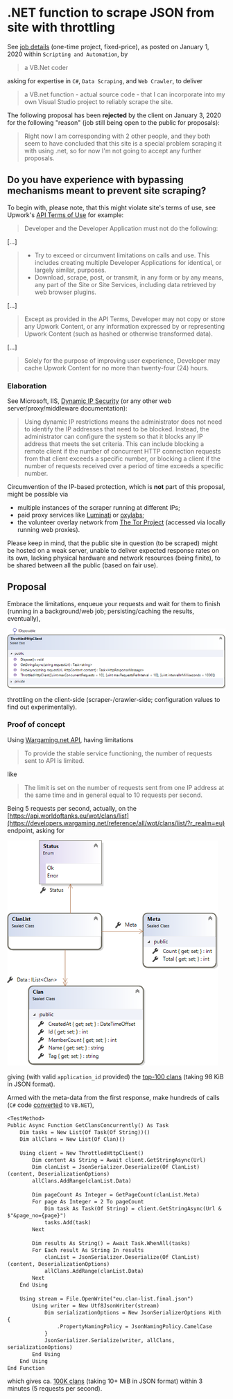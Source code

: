 # .NET function to scrape JSON from site with throttling

See [job details](docs/job-details.pdf) (one-time project, fixed-price), as posted on January 1, 2020 within `Scripting and Automation`, by

> a VB.Net coder

asking for expertise in `C#`, `Data Scraping`, and `Web Crawler`, to deliver 

> a VB.net function - actual source code - that I can incorporate into my own Visual Studio project to reliably scrape the site.

The following proposal has been **rejected** by the client on January 3, 2020 for the following "reason" (job still being open to the public for proposals):

> Right now I am corresponding with 2 other people, and they both seem to have concluded that this site is a special problem scraping it with using .net, so for now I'm not going to accept any further proposals.

## Do you have experience with bypassing mechanisms meant to prevent site scraping? 

To begin with, please note, that this might violate site's terms of use, see Upwork's [API Terms of Use](https://www.upwork.com/legal#api) for example:

> Developer and the Developer Application must not do the following:

[…]

> - Try to exceed or circumvent limitations on calls and use. This includes creating multiple Developer Applications for identical, or largely similar, purposes.
> - Download, scrape, post, or transmit, in any form or by any means, any part of the Site or Site Services, including data retrieved by web browser plugins.

[…]

> Except as provided in the API Terms, Developer may not copy or store any Upwork Content, or any information expressed by or representing Upwork Content (such as hashed or otherwise transformed data).

[…]

> Solely for the purpose of improving user experience, Developer may cache Upwork Content for no more than twenty-four (24) hours.

### Elaboration

See Microsoft, IIS, [Dynamic IP Security](https://docs.microsoft.com/en-us/iis/configuration/system.webserver/security/dynamicipsecurity/) (or any other web server/proxy/middleware documentation):

> Using dynamic IP restrictions means the administrator does not need to identify the IP addresses that need to be blocked. Instead, the administrator can configure the system so that it blocks any IP address that meets the set criteria. This can include blocking a remote client if the number of concurrent HTTP connection requests from that client exceeds a specific number, or blocking a client if the number of requests received over a period of time exceeds a specific number.

Circumvention of the IP-based protection, which is **not** part of this proposal, might be possible via 

- multiple instances of the scraper running at different IPs;
- paid proxy services like [Luminati](https://luminati.io/) or [oxylabs](https://oxylabs.io/);
- the volunteer overlay network from [The Tor Project](https://www.torproject.org/) (accessed via locally running web proxies).

Please keep in mind, that the public site in question (to be scraped) might be hosted on a weak server, unable to deliver expected response rates on its own, lacking physical hardware and network resources (being finite), to be shared between all the public (based on fair use).

## Proposal

Embrace the limitations, enqueue your requests and wait for them to finish (running in a background/web job; persisting/caching the results, eventually),

![Service](docs/service.png)

throttling on the client-side (scraper-/crawler-side; configuration values to find out experimentally).

### Proof of concept

Using [Wargaming.net API](https://developers.wargaming.net/documentation/guide/principles/), having limitations

> To provide the stable service functioning, the number of requests sent to API is limited.

like

> The limit is set on the number of requests sent from one IP address at the same time and in general equal to 10 requests per second.

Being 5 requests per second, actually, on the [https://api.worldoftanks.eu/wot/clans/list](https://developers.wargaming.net/reference/all/wot/clans/list/?r_realm=eu) endpoint, asking for

![Data model](docs/models.png)

giving (with valid `application_id` provided) the [top-100 clans](docs/eu.clan-list.first-page.raw.json) (taking 98 KiB in JSON format).

Armed with the meta-data from the first response, make hundreds of calls (`C#` code [converted](http://converter.telerik.com/) to `VB.NET`),

```vb.net
<TestMethod>
Public Async Function GetClansConcurrently() As Task
    Dim tasks = New List(Of Task(Of String))()
    Dim allClans = New List(Of Clan)()

    Using client = New ThrottledHttpClient()
        Dim content As String = Await client.GetStringAsync(Url)
        Dim clanList = JsonSerializer.Deserialize(Of ClanList)(content, DeserializationOptions)
        allClans.AddRange(clanList.Data)

        Dim pageCount As Integer = GetPageCount(clanList.Meta)
        For page As Integer = 2 To pageCount
            Dim task As Task(Of String) = client.GetStringAsync(Url & $"&page_no={page}")
            tasks.Add(task)
        Next

        Dim results As String() = Await Task.WhenAll(tasks)
        For Each result As String In results
            clanList = JsonSerializer.Deserialize(Of ClanList)(content, DeserializationOptions)
            allClans.AddRange(clanList.Data)
        Next
    End Using

    Using stream = File.OpenWrite("eu.clan-list.final.json")
        Using writer = New Utf8JsonWriter(stream)
            Dim serializationOptions = New JsonSerializerOptions With {
                .PropertyNamingPolicy = JsonNamingPolicy.CamelCase
            }
            JsonSerializer.Serialize(writer, allClans, serializationOptions)
        End Using
    End Using
End Function
```

which gives ca. [100K clans](docs/eu.clan-list.final.json) (taking 10+ MiB in JSON format) within 3 minutes (5 requests per second).

